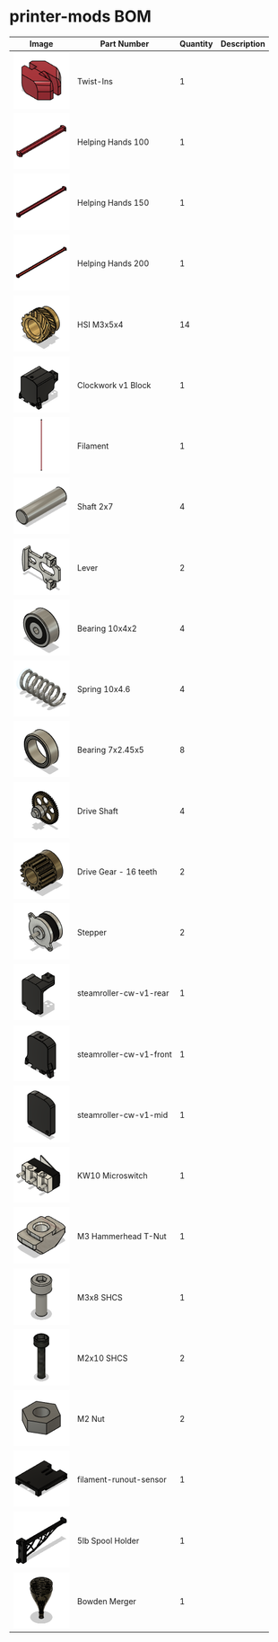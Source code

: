 # printer-mods BOM
|Image|Part Number|Quantity|Description|
|-|-|-|-|
|![](images/Twist-Ins.png)|Twist-Ins|1||
|![](images/Helping%20Hands%20100.png)|Helping Hands 100|1||
|![](images/Helping%20Hands%20150.png)|Helping Hands 150|1||
|![](images/Helping%20Hands%20200.png)|Helping Hands 200|1||
|![](images/HSI%20M3x5x4.png)|HSI M3x5x4|14||
|![](images/Clockwork%20v1%20Block.png)|Clockwork v1 Block|1||
|![](images/Filament.png)|Filament|1||
|![](images/Shaft%202x7.png)|Shaft 2x7|4||
|![](images/Lever.png)|Lever|2||
|![](images/Bearing%2010x4x2.png)|Bearing 10x4x2|4||
|![](images/Spring%2010x4.6.png)|Spring 10x4.6|4||
|![](images/Bearing%207x2.45x5.png)|Bearing 7x2.45x5|8||
|![](images/Drive%20Shaft.png)|Drive Shaft|4||
|![](images/Drive%20Gear%20-%2016%20teeth.png)|Drive Gear - 16 teeth|2||
|![](images/Stepper.png)|Stepper|2||
|![](images/steamroller-cw-v1-rear.png)|steamroller-cw-v1-rear|1||
|![](images/steamroller-cw-v1-front.png)|steamroller-cw-v1-front|1||
|![](images/steamroller-cw-v1-mid.png)|steamroller-cw-v1-mid|1||
|![](images/KW10%20Microswitch.png)|KW10 Microswitch|1||
|![](images/M3%20Hammerhead%20T-Nut.png)|M3 Hammerhead T-Nut|1||
|![](images/M3x8%20SHCS.png)|M3x8 SHCS|1||
|![](images/M2x10%20SHCS.png)|M2x10 SHCS|2||
|![](images/M2%20Nut.png)|M2 Nut|2||
|![](images/filament-runout-sensor.png)|filament-runout-sensor|1||
|![](images/5lb%20Spool%20Holder.png)|5lb Spool Holder|1||
|![](images/Bowden%20Merger.png)|Bowden Merger|1||
